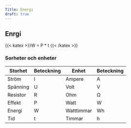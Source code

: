 ```yaml
---
Title: Energi
draft: true
---
```


## Enrgi
{{< katex >}}W =  P * t {{< /katex >}}

### Sorheter och enheter
| Storhet     | Beteckning | Enhet       | Beteckning |
| ----------- | ---------- | ----------- | ---------- |
| Ström       | I          | Ampere      | A          |
| Spänning    | U          | Volt        | V          |
| Resistor    | R          | Ohm         | Ω          |
| Effekt      | P          | Watt        | W          |
| Energi      | W          | Watttimmar  | Wh         |
| Tid         | t          | Timmar      | h          |
